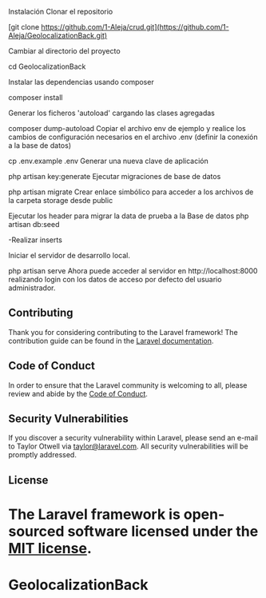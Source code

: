 Instalación
Clonar el repositorio

[git clone https://github.com/1-Aleja/crud.git](https://github.com/1-Aleja/GeolocalizationBack.git)

Cambiar al directorio del proyecto

cd GeolocalizationBack

Instalar las dependencias usando composer

composer install

Generar los ficheros 'autoload' cargando las clases agregadas

composer dump-autoload
Copiar el archivo env de ejemplo y realice los cambios de configuración necesarios en el archivo .env (definir la conexión a la base de datos)

cp .env.example .env
Generar una nueva clave de aplicación

php artisan key:generate
Ejecutar migraciones de base de datos

php artisan migrate
Crear enlace simbólico para acceder a los archivos de la carpeta storage desde public

Ejecutar los header para migrar la data de prueba a la Base de datos
php artisan db:seed

-Realizar inserts

Iniciar el servidor de desarrollo local.

php artisan serve
Ahora puede acceder al servidor en http://localhost:8000 realizando login con los datos de acceso por defecto del usuario administrador.

## Contributing

Thank you for considering contributing to the Laravel framework! The contribution guide can be found in the [Laravel documentation](https://laravel.com/docs/contributions).

## Code of Conduct

In order to ensure that the Laravel community is welcoming to all, please review and abide by the [Code of Conduct](https://laravel.com/docs/contributions#code-of-conduct).

## Security Vulnerabilities

If you discover a security vulnerability within Laravel, please send an e-mail to Taylor Otwell via [taylor@laravel.com](mailto:taylor@laravel.com). All security vulnerabilities will be promptly addressed.

## License

The Laravel framework is open-sourced software licensed under the [MIT license](https://opensource.org/licenses/MIT).
=======
# GeolocalizationBack
